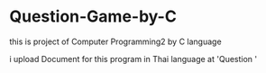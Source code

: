 # Question-Game-by-C
this is project of Computer Programming2 by C language

i upload Document for this program in Thai language at 'Question '
